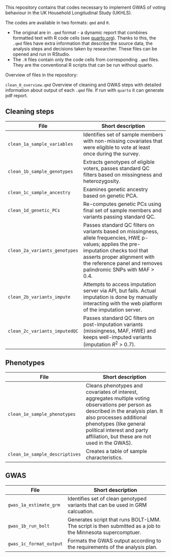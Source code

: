 This repository contains that codes necessary to implement GWAS of voting behaviour in the UK Household Longitudinal Study (UKHLS). 

The codes are available in two formats: `qmd` and `R`. 
- The original are in `.qmd` format - a dynamic report that combines formatted text with R code cells (see [quarto.org](https://quarto.org)). Thanks to this, the `.qmd` files have extra information that describe the source data, the analysis steps and decisions taken by researcher.  These files can be opened and run in RStudio. 
- The `.R` files contain only the code cells from corresponding `.qmd` files. They are the conventional R scripts that can be run without quarto.

Overview of files in the repository:

`clean_0_overview.qmd`
Overview of cleaning and GWAS steps with detailed information about output of each `.qmd` file. If run with `quarto` it can generate pdf report. 

## Cleaning steps

| File   | Short description  |
|---|---|
| `clean_1a_sample_variables` | Identifies set of sample members with non-missing covariates that were eligible to vote at least once during the survey. |
| `clean_1b_sample_genotypes` | Extracts genotypes of eligible voters, passes standard QC filters based on missingness and heterozygosity. |
| `clean_1c_sample_ancestry` | Examines genetic ancestry based on genetic PCA. |
| `clean_1d_genetic_PCs` | Re-computes genetic PCs using final set of sample members and variants passing standard QC.|
| `clean_2a_variants_genotypes` | Passes standard QC filters on variants based on missingness, allele frequencies, HWE p-values; applies the pre-imputation checks tool that asserts proper alignment with the reference panel and removes palindromic SNPs with MAF > 0.4.|
| `clean_2b_variants_impute` | Attempts to access imputation server via API, but fails. Actual imputation is done by manually interacting with the web platform of the imputation server.|
| `clean_2c_variants_imputedQC` | Passes standard QC filters on post-imputation variants (missingness, MAF, HWE) and keeps well-imputed variants (imputation $R^2$ > 0.7). |

## Phenotypes

| File   | Short description  |
|---|---|
| `clean_1e_sample_phenotypes` | Cleans phenotypes and covariates of interest, aggregates multiple voting observations per person as described in the analysis plan. It also processes additional phenotypes (like general political interest and party affiliation, but these are not used in the GWAS).|
| `clean_1e_sample_descriptives` | Creates a table of sample characteristics. |

## GWAS

| File   | Short description  |
|---|---|
| `gwas_1a_estimate_grm` | Identifies set of clean genotyped variants that can be used in GRM calcuation. |
| `gwas_1b_run_bolt` | Generates script that runs BOLT-LMM. The script is then submitted as a job to the Minnesota supercomptuer. |
| `gwas_1c_format_output` | Formats the GWAS output according to the requirements of the analysis plan. |
